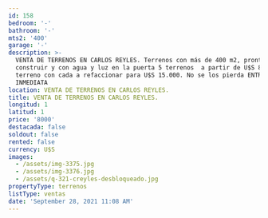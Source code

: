 ```yaml
---
id: 158
bedroom: '-'
bathroom: '-'
mts2: '400'
garage: '-'
description: >-
  VENTA DE TERRENOS EN CARLOS REYLES. Terrenos con más de 400 m2, prontos para
  construir y con agua y luz en la puerta 5 terrenos  a partir de U$S 8.000 y
  terreno con cada a refaccionar para U$S 15.000. No se los pierda ENTREGA
  INMEDIATA
location: VENTA DE TERRENOS EN CARLOS REYLES.
title: VENTA DE TERRENOS EN CARLOS REYLES.
longitud: 1
latitud: 1
price: '8000'
destacada: false
soldout: false
rented: false
currency: U$S
images:
  - /assets/img-3375.jpg
  - /assets/img-3376.jpg
  - /assets/q-321-creyles-desbloqueado.jpg
propertyType: terrenos
listType: ventas
date: 'September 28, 2021 11:08 AM'
---
```


